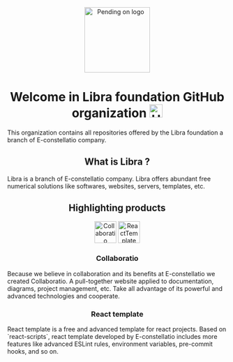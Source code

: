 <div align="center">
    <img src="https://github.com/Libra-foundation/.github/tree/main/profile/resources/puff.svg" alt="Pending on logo" height="150"/>
    <h1>
        Welcome in Libra foundation GitHub organization
    <img src="https://media.giphy.com/media/hvRJCLFzcasrR4ia7z/giphy.gif" alt="Hi hand" width="30px"/>
    </h1>
</div>


<p>
    This organization contains all repositories offered by the Libra foundation a branch of E-constellatio company. 
</p>
<h2 align="center">
    What is Libra ?
</h2>
<p>
    Libra is a branch of E-constellatio company. Libra offers abundant free numerical solutions like softwares, websites, servers, templates, etc.
</p>
<div align="center">
    <h2>
        Highlighting products
    </h2>
    <div>
        <img src="https://github.com/Libra-foundation/.github/tree/main/profile/resources/Collaboratio.svg" alt="Collaboratio" height="50"/>
        <img src="https://github.com/Libra-foundation/.github/tree/main/profile/resources/ReactTemplate.svg" alt="ReactTemplate" height="50"/>
    </div>
    <h3>Collaboratio</h3>
</div>
<p>Because we believe in collaboration and its benefits at E-constellatio we created Collaboratio. A pull-together website applied to documentation, diagrams, project management, etc. Take all advantage of its powerful and advanced technologies and cooperate.</p>
<div align="center">
    <h3>React template</h3>
</div>
<p>React template is a free and advanced template for react projects. Based on `react-scripts`, react template developed by E-constellatio includes more features like advanced ESLint rules, environment variables, pre-commit hooks, and so on.</p>
